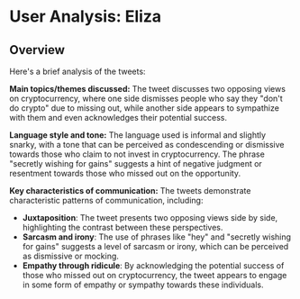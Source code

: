 # User Analysis: Eliza

## Overview

Here's a brief analysis of the tweets:

**Main topics/themes discussed:**
The tweet discusses two opposing views on cryptocurrency, where one side dismisses people who say they "don't do crypto" due to missing out, while another side appears to sympathize with them and even acknowledges their potential success.

**Language style and tone:**
The language used is informal and slightly snarky, with a tone that can be perceived as condescending or dismissive towards those who claim to not invest in cryptocurrency. The phrase "secretly wishing for gains" suggests a hint of negative judgment or resentment towards those who missed out on the opportunity.

**Key characteristics of communication:**
The tweets demonstrate characteristic patterns of communication, including:

* **Juxtaposition**: The tweet presents two opposing views side by side, highlighting the contrast between these perspectives.
* **Sarcasm and irony**: The use of phrases like "hey" and "secretly wishing for gains" suggests a level of sarcasm or irony, which can be perceived as dismissive or mocking.
* **Empathy through ridicule**: By acknowledging the potential success of those who missed out on cryptocurrency, the tweet appears to engage in some form of empathy or sympathy towards these individuals.